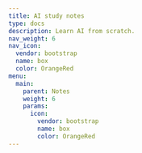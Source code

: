 ```yaml
---
title: AI study notes
type: docs
description: Learn AI from scratch.
nav_weight: 6
nav_icon:
  vendor: bootstrap
  name: box
  color: OrangeRed
menu:
  main:
    parent: Notes
    weight: 6
    params:
      icon:
        vendor: bootstrap
        name: box
        color: OrangeRed
---
```


